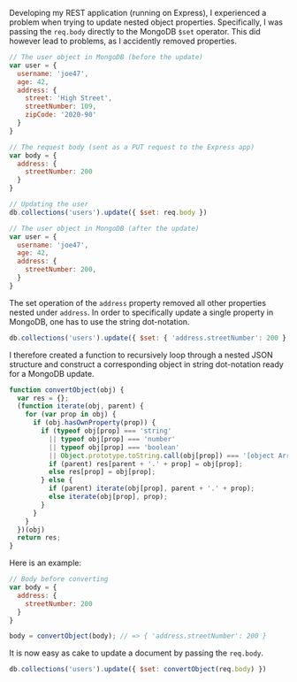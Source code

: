 Developing my REST application (running on Express), I experienced a problem when trying to update nested object properties. Specifically, I was passing the `req.body` directly to the MongoDB `$set` operator. This did however lead to problems, as I accidently removed properties.

```javascript
// The user object in MongoDB (before the update)
var user = { 
  username: 'joe47',
  age: 42,
  address: {
    street: 'High Street',
    streetNumber: 109,
    zipCode: '2020-90'
  }
}

// The request body (sent as a PUT request to the Express app)
var body = {
  address: {
    streetNumber: 200
  }
}

// Updating the user
db.collections('users').update({ $set: req.body })

// The user object in MongoDB (after the update)
var user = { 
  username: 'joe47',
  age: 42,
  address: {
    streetNumber: 200,
  }
}
```

The set operation of the `address` property removed all other properties nested under `address`. In order to specifically update a single property in MongoDB, one has to use the string dot-notation.

```javascript
db.collections('users').update({ $set: { 'address.streetNumber': 200 } })
```

I therefore created a function to recursively loop through a nested JSON structure and construct a corresponding object in string dot-notation ready for a MongoDB update.

```javascript
function convertObject(obj) {
  var res = {};
  (function iterate(obj, parent) {
    for (var prop in obj) {
      if (obj.hasOwnProperty(prop)) {
        if (typeof obj[prop] === 'string' 
          || typeof obj[prop] === 'number' 
          || typeof obj[prop] === 'boolean' 
          || Object.prototype.toString.call(obj[prop]) === '[object Array]' ) {
          if (parent) res[parent + '.' + prop] = obj[prop];
          else res[prop] = obj[prop];
        } else {
          if (parent) iterate(obj[prop], parent + '.' + prop);
          else iterate(obj[prop], prop);
        }
      }
    }
  })(obj)
  return res;
}
```

Here is an example:

```javascript
// Body before converting
var body = {
  address: {
    streetNumber: 200
  }
}

body = convertObject(body); // => { 'address.streetNumber': 200 }
```

It is now easy as cake to update a document by passing the `req.body`.

```javascript
db.collections('users').update({ $set: convertObject(req.body) })
```